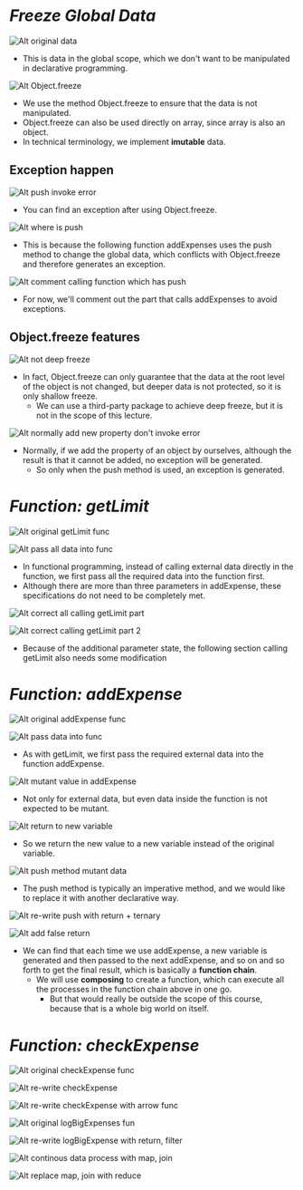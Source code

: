 # **_Freeze Global Data_**

![Alt original data ](pic/bandicam%202022-09-25%2014-25-52-955.jpg)

- This is data in the global scope, which we don't want to be manipulated in declarative programming.

![Alt Object.freeze ](pic/bandicam%202022-09-25%2014-27-09-778.jpg)

- We use the method Object.freeze to ensure that the data is not manipulated.
- Object.freeze can also be used directly on array, since array is also an object.
- In technical terminology, we implement **imutable** data.

## **Exception happen**

![Alt push invoke error ](pic/bandicam%202022-09-25%2014-27-27-858.jpg)

- You can find an exception after using Object.freeze.

![Alt where is push ](pic/bandicam%202022-09-25%2014-28-53-524.jpg)

- This is because the following function addExpenses uses the push method to change the global data, which conflicts with Object.freeze and therefore generates an exception.

![Alt comment calling function which has push ](pic/bandicam%202022-09-25%2014-29-25-692.jpg)

- For now, we'll comment out the part that calls addExpenses to avoid exceptions.

## **Object.freeze features**

![Alt not deep freeze ](pic/bandicam%202022-09-25%2014-31-43-207.jpg)

- In fact, Object.freeze can only guarantee that the data at the root level of the object is not changed, but deeper data is not protected, so it is only shallow freeze.
  - We can use a third-party package to achieve deep freeze, but it is not in the scope of this lecture.

![Alt normally add new property don't invoke error ](pic/bandicam%202022-09-25%2014-33-57-378.jpg)

- Normally, if we add the property of an object by ourselves, although the result is that it cannot be added, no exception will be generated.
  - So only when the push method is used, an exception is generated.

# **_Function: getLimit_**

![Alt original getLimit func ](pic/bandicam%202022-09-25%2014-35-16-326.jpg)

![Alt pass all data into func ](pic/bandicam%202022-09-25%2014-36-52-552.jpg)

- In functional programming, instead of calling external data directly in the function, we first pass all the required data into the function first.
- Although there are more than three parameters in addExpense, these specifications do not need to be completely met.

![Alt correct all calling getLimit part ](pic/bandicam%202022-09-25%2014-37-29-981.jpg)

![Alt correct calling getLimit part 2 ](pic/bandicam%202022-09-25%2014-40-38-024.jpg)

- Because of the additional parameter state, the following section calling getLimit also needs some modification

# **_Function: addExpense_**

![Alt original addExpense func ](pic/bandicam%202022-09-25%2014-41-54-476.jpg)

![Alt pass data into func ](pic/bandicam%202022-09-25%2014-45-14-144.jpg)

- As with getLimit, we first pass the required external data into the function addExpense.

![Alt mutant value in addExpense ](pic/bandicam%202022-09-25%2014-46-18-711.jpg)

- Not only for external data, but even data inside the function is not expected to be mutant.

![Alt return to new variable ](pic/bandicam%202022-09-25%2014-48-23-869.jpg)

- So we return the new value to a new variable instead of the original variable.

![Alt push method mutant data ](pic/bandicam%202022-09-25%2014-49-49-777.jpg)

- The push method is typically an imperative method, and we would like to replace it with another declarative way.

![Alt re-write push with return + ternary ](pic/bandicam%202022-09-25%2015-02-50-436.jpg)

![Alt add false return ](pic/bandicam%202022-09-25%2015-09-38-984.jpg)

- We can find that each time we use addExpense, a new variable is generated and then passed to the next addExpense, and so on and so forth to get the final result, which is basically a **function chain**.
  - We will use **composing** to create a function, which can execute all the processes in the function chain above in one go.
    - But that would really be outside the scope of this course, because that is a whole big world on itself.

# **_Function: checkExpense_**

![Alt original checkExpense func ](pic/bandicam%202022-09-25%2015-12-45-064.jpg)

![Alt re-write checkExpense ](pic/bandicam%202022-09-25%2015-23-21-449.jpg)

![Alt re-write checkExpense with arrow func ](pic/bandicam%202022-09-25%2015-25-51-914.jpg)

![Alt original logBigExpenses fun ](pic/bandicam%202022-09-25%2015-27-53-278.jpg)

![Alt re-write logBigExpense with return, filter ](pic/bandicam%202022-09-25%2015-33-25-058.jpg)

![Alt continous data process with map, join ](pic/bandicam%202022-09-25%2015-35-09-189.jpg)

![Alt replace map, join with reduce ](pic/bandicam%202022-09-25%2015-40-55-040.jpg)
